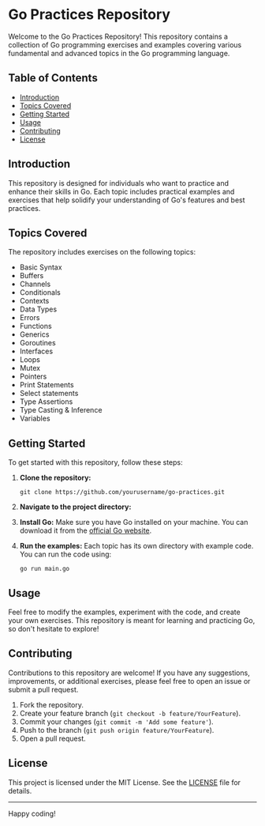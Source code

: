 # Go Practices Repository

Welcome to the Go Practices Repository! This repository contains a collection of Go programming exercises and examples covering various fundamental and advanced topics in the Go programming language.

## Table of Contents

- [Introduction](#introduction)
- [Topics Covered](#topics-covered)
- [Getting Started](#getting-started)
- [Usage](#usage)
- [Contributing](#contributing)
- [License](#license)

## Introduction

This repository is designed for individuals who want to practice and enhance their skills in Go. Each topic includes practical examples and exercises that help solidify your understanding of Go's features and best practices.

## Topics Covered

The repository includes exercises on the following topics:

- Basic Syntax
- Buffers
- Channels
- Conditionals
- Contexts
- Data Types
- Errors
- Functions
- Generics
- Goroutines
- Interfaces
- Loops
- Mutex
- Pointers
- Print Statements
- Select statements
- Type Assertions
- Type Casting & Inference
- Variables

## Getting Started

To get started with this repository, follow these steps:

1. **Clone the repository:**
   
     `git clone https://github.com/yourusername/go-practices.git`

3. **Navigate to the project directory:**

4. **Install Go:** Make sure you have Go installed on your machine. You can download it from the [official Go website](https://golang.org/dl/).

5. **Run the examples:** Each topic has its own directory with example code. You can run the code using:
  
   `go run main.go`

## Usage

Feel free to modify the examples, experiment with the code, and create your own exercises. This repository is meant for learning and practicing Go, so don't hesitate to explore!

## Contributing

Contributions to this repository are welcome! If you have any suggestions, improvements, or additional exercises, please feel free to open an issue or submit a pull request.

1. Fork the repository.
2. Create your feature branch (`git checkout -b feature/YourFeature`).
3. Commit your changes (`git commit -m 'Add some feature'`).
4. Push to the branch (`git push origin feature/YourFeature`).
5. Open a pull request.

## License

This project is licensed under the MIT License. See the [LICENSE](LICENSE) file for details.

---

Happy coding!
